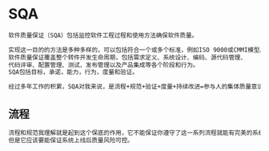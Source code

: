 # SQA
```md
软件质量保证（SQA）包括监控软件工程过程和使用方法确保软件质量。
```
```md
实现这一目的的方法是多种多样的，可以包括符合一个或多个标准，例如ISO 9000或CMMI模型。
软件质量保证覆盖整个转件开发生命周期，包括需求定义、系统设计、编码、源代码管理、
代码评审、配置管理、测试、发布管理以及产品集成等各个阶段和行为。
SQA包括目标，承诺，能力，行为，度量和验证。
```
```md
经过多年工作的积累，SQA对我来说，是流程+规范+验证+度量+持续改进=参与人的集体质量意识。
```

## 流程
```md
流程和规范我理解就是起到这个保底的作用，它不能保证你遵守了这一系列流程就能有完美的系统，
但是它应该要能保证系统上线后质量风险可控。
```
